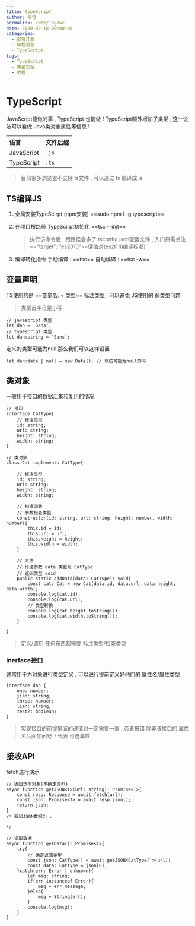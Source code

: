 ```yaml
---
title: TypeScript
author: 柏竹
permalink: /web/1hg7wc
date: 2020-02-18 00:00:00
categories: 
  - 前端开发
  - 编程语言
  - TypeScript
tags: 
  - TypeScript
  - 类型安全
  - 教程
---
```

 # TypeScript

JavaScript能做的事 , TypeScript 也能做 ! TypeScript额外增加了类型 , 这一说法可以看做 Java类对象属性等信息 !

| 语言       | 文件后缀 |
| :--------- | -------- |
| JavaScript | `.js`    |
| TypeScript | `.ts`    |

> 目前很多浏览器不支持 ts文件 , 可以通过 ts 编译成 js

## TS编译JS

1. 全局安装TypeScirpt (npm安装)
   ==sudo npm i -g typescript==

2. 在项目根路径 TypeScirpt初始化
   ==tsc --init==

   > 执行该命令后 , 跟路径会多了 tsconfig.json配置文件 , 入门只需关注 =="target": "es2016"==键值对(es2016编译标准)

3. 编译转化指令
   手动编译 : ==tsc== 
   自动编译 : ==tsc -w== 

## 变量声明

TS使用的是 ==变量名: + 类型== 标注类型 , 可以避免 JS使用的 弱类型问题 

> 类型首字母是小写

```tsx
// javascript 类型
let dan = 'Sans';
// typescript 类型
let dan:string = 'Sans';
```

定义的类型可能为null 那么我们可以这样设置

```tsx
let dan:date | null = new Date(); // 以防可能为null的问
```

## 类对象

一般用于接口的数据汇集和复用的情况

```tsx
// 接口
interface CatType{
	// 标注类型
    id: string;
    url: string;
    height: string;
    width: string;
}

// 类对象
class Cat implements CatType{
    
    // 标注类型
    id: string;
    url: string;
    height: string;
    width: string;
    
	// 构造函数 
    // 参数检查类型
    constructor(id: string, url: string, height: number, width: number){
        this.id = id;
        this.url = url;
        this.height = height;
        this.width = width;
    }
    
    // 方法
    // 传递参数 data 类型为 CatType
    // 返回类型 void
    public static addData(data: CatType): void{
    	const cat: Cat = new Cat(data.id, data.url, data.height, data.width);
        console.log(cat.id);
       	console.log(cat.url);
        // 类型转换
        console.log(cat.height.toString());
        console.log(cat.width.toString());
    }
    
}
```

> 定义/调用 任何东西都需要 标注类型/检查类型 

### inerface接口

通常用于为对象进行类型定义 , 可以进行提前定义好他们的 属性名/属性类型

```tsx
interface dan {
	one: number;
    jian: string;
    three: number;
    lian: string;
    test?: boolean;
}
```

> 实现接口的前提里面的键值对一定需要一直 , 否者报错
> 除非该接口的 属性名后面加问号 `?` 代表 可选属性

## 接收API

fetch进行演示

```tsx
// 返回泛型对象(不确定类型)
async function getJSON<T>(url: string): Promise<T>{
	const resp: Response = await fetch(url);
    const json: Promise<T> = await resp.json();
    return json;
}
/* 假如JSON数据为 : 
	
*/

// 提取数据
async function getData(): Promise<T>{
    try{
        // 确定返回类型
     	const json: CatType[] = await getJSON<CatType[]>(url);
        const data: CatType = json[0];
    }catch(err: Error | unknown){
        let msg: string;
        if(err instanceof Error){
        	msg = err.message;
        }else{
        	msg = String(err);
        }
        console.log(msg);
    }
}
```































